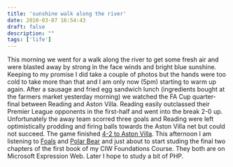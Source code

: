 ```yaml
---
title: 'sunshine walk along the river'
date: 2010-03-07 16:54:43
draft: false
description: ""
tags: ['life']
---
```


This morning we went for a walk along the river to get some fresh air and were blasted away by strong in the face winds and bright blue sunshine. Keeping to my promise I did take a couple of photos but the hands were too cold to take more than that and I am only now (5pm) starting to warm up again. After a sausage and fried egg sandwich lunch (ingredients bought at the farmers market yesterday morning) we watched the FA Cup quarter-final between Reading and Aston Villa. Reading easily outclassed their Premier League opponents in the first-half and went into the break 2-0 up. Unfortunately the away team scorred three goals and Reading were left optimistically prodding and firing balls towards the Aston Villa net but could not succeed. The game finished [4-2 to Aston Villa](http://news.bbc.co.uk/sport1/hi/football/fa_cup/8549646.stm "BBC review of the Reading Aston Villa Game (external)"). This afternoon I am listening to [Foals](http://www.myspace.com/foals "foals myspace site (external)") and [Polar Bear](http://www.myspace.com/sebastianrochford "polar bear myspace site (external)") and just about to start studing the final two chapters of the first book of my CIW Foundations Course. They both are on Microsoft Expression Web. Later I hope to study a bit of PHP.